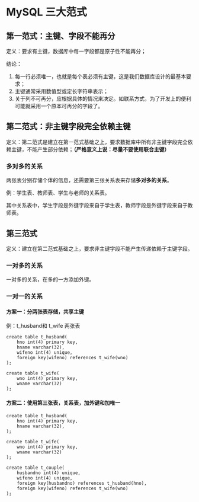 # MySQL 三大范式

## 第一范式：主键、字段不能再分

定义：要求有主键，数据库中每一字段都是原子性不能再分；

结论：

1. 每一行必须唯一，也就是每个表必须有主键，这是我们数据库设计的最基本要求；
2. 主键通常采用数值型或定长字符串表示；
3. 关于列不可再分，应根据具体的情况来决定。如联系方式，为了开发上的便利可能就采用一个原本可再分的字段了。

## 第二范式：非主键字段完全依赖主键

定义：第二范式是建立在第一范式基础之上，要求数据库中所有非主键字段完全依赖主键，不能产生部分依赖；**（严格意义上说：尽量不要使用联合主键）**

### 多对多的关系

两张表分别存储个体的信息，还需要第三张关系表来存储**多对多的关系**。

例：学生表、教师表、学生与老师的关系表。

其中关系表中，学生字段是外键字段来自于学生表，教师字段是外键字段来自于教师表。

## 第三范式

定义：建立在第二范式基础之上，要求非主键字段不能产生传递依赖于主键字段。

### 一对多的关系

一对多的关系，在多的一方添加外键。

### 一对一的关系

#### 方案一：分两张表存储，共享主键

例：t_husband和 t_wife 两张表

```mysql
create table t_husband(
    hno int(4) primary key,
    hname varchar(32),
    wifeno int(4) unique,
    foreign key(wifeno) references t_wife(wno)
);
```

```mysql
create table t_wife(
    wno int(4) primary key,
    wname varchar(32)
);
```

#### 方案二：使用第三张表，关系表，加外键和加唯一

```mysql
create table t_husband(
    hno int(4) primary key,
    hname varchar(32),
);
```

```mysql
create table t_wife(
    wno int(4) primary key,
    wname varchar(32)
);
```

```mysql
create table t_couple(
    husbandno int(4) unique,
    wifeno int(4) unique,
    foreign key(husbandno) references t_husband(hno),
    foreign key(wifeno) references t_wife(wno)
);
```

